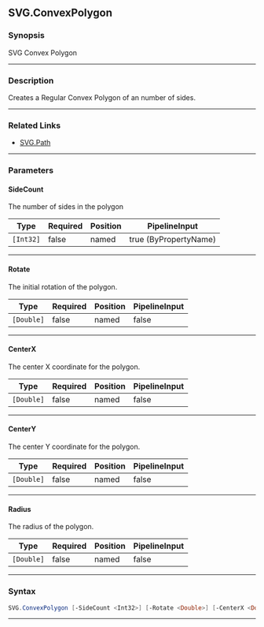 SVG.ConvexPolygon
-----------------
### Synopsis
SVG Convex Polygon

---
### Description

Creates a Regular Convex Polygon of an number of sides.

---
### Related Links
* [SVG.Path](SVG.Path.md)



---
### Parameters
#### **SideCount**

The number of sides in the polygon






|Type     |Required|Position|PipelineInput        |
|---------|--------|--------|---------------------|
|`[Int32]`|false   |named   |true (ByPropertyName)|



---
#### **Rotate**

The initial rotation of the polygon.






|Type      |Required|Position|PipelineInput|
|----------|--------|--------|-------------|
|`[Double]`|false   |named   |false        |



---
#### **CenterX**

The center X coordinate for the polygon.






|Type      |Required|Position|PipelineInput|
|----------|--------|--------|-------------|
|`[Double]`|false   |named   |false        |



---
#### **CenterY**

The center Y coordinate for the polygon.






|Type      |Required|Position|PipelineInput|
|----------|--------|--------|-------------|
|`[Double]`|false   |named   |false        |



---
#### **Radius**

The radius of the polygon.






|Type      |Required|Position|PipelineInput|
|----------|--------|--------|-------------|
|`[Double]`|false   |named   |false        |



---
### Syntax
```PowerShell
SVG.ConvexPolygon [-SideCount <Int32>] [-Rotate <Double>] [-CenterX <Double>] [-CenterY <Double>] [-Radius <Double>] [<CommonParameters>]
```
---
